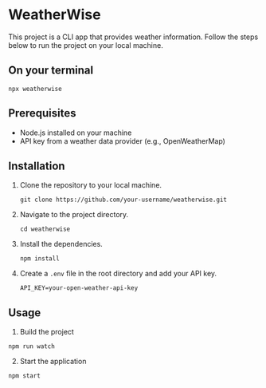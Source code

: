 # WeatherWise

This project is a CLI app that provides weather information. Follow the steps below to run the project on your local machine.

## On your terminal

```
npx weatherwise
```

## Prerequisites

- Node.js installed on your machine
- API key from a weather data provider (e.g., OpenWeatherMap)

## Installation

1. Clone the repository to your local machine.

   ```
   git clone https://github.com/your-username/weatherwise.git
   ```

2. Navigate to the project directory.

   ```
   cd weatherwise
   ```

3. Install the dependencies.

   ```
   npm install
   ```

4. Create a `.env` file in the root directory and add your API key.
   ```
   API_KEY=your-open-weather-api-key
   ```

## Usage

1. Build the project

```
npm run watch
```

2. Start the application

```
npm start
```
